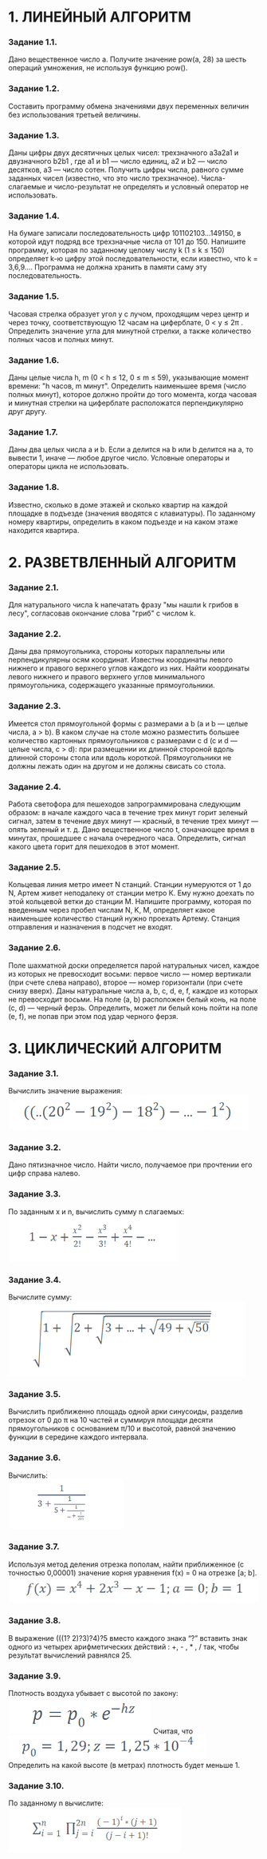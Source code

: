 # 1. ЛИНЕЙНЫЙ АЛГОРИТМ

### Задание 1.1.

Дано вещественное число а. Получите значение pow(a, 28)  за шесть операций умножения, не используя функцию pow().

### Задание 1.2.

Составить программу обмена значениями двух переменных величин без использования третьей величины.

### Задание 1.3.

Даны цифры двух десятичных целых чисел: трехзначного a3a2a1 и двузначного b2b1 , где a1 и b1 — число единиц, a2 и b2 — число десятков, a3 — число сотен. Получить цифры числа, равного сумме заданных чисел (известно, что это число трехзначное). Числа-слагаемые и число-результат не определять и условный оператор не использовать.

### Задание 1.4.

На бумаге записали последовательность цифр 101102103...149150, в которой идут подряд все трехзначные числа от 101 до 150. Напишите программу, которая по заданному целому числу k (1 ≤ k ≤ 150) определяет k-ю цифру этой последовательности, если известно, что k = 3,6,9.... Программа не должна хранить в памяти саму эту последовательность.

### Задание 1.5.

Часовая стрелка образует угол y с лучом, проходящим через центр и через точку, соответствующую 12 часам на циферблате, 0 < y ≤ 2π . Определить значение угла для минутной стрелки, а также количество полных часов и полных минут.

### Задание 1.6.

Даны целые числа h, m (0 < h ≤ 12, 0 ≤ m ≤ 59), указывающие момент времени: "h часов, m минут". Определить наименьшее время (число полных минут), которое должно пройти до того момента, когда часовая и минутная стрелки на циферблате расположатся перпендикулярно друг другу.

### Задание 1.7.

Даны два целых числа a и b. Если a делится на b или b делится на a, то вывести 1, иначе — любое другое число. Условные операторы и операторы цикла не использовать.

### Задание 1.8.

Известно, сколько в доме этажей и сколько квартир на каждой площадке в подъезде (значения вводятся с клавиатуры). По заданному номеру квартиры, определить в каком подъезде и на каком этаже находится квартира.

# 2. РАЗВЕТВЛЕННЫЙ АЛГОРИТМ

### Задание 2.1.

Для натурального числа k напечатать фразу "мы нашли k грибов в лесу", согласовав окончание слова "гриб" с числом k.

### Задание 2.2.

Даны два прямоугольника, стороны которых параллельны или перпендикулярны осям координат. Известны координаты левого нижнего и правого верхнего углов каждого из них. Найти координаты левого нижнего и правого верхнего углов минимального прямоугольника, содержащего указанные прямоугольники.

### Задание 2.3.

Имеется стол прямоугольной формы с размерами a b (a и b — целые числа, a > b). В каком случае на столе можно разместить большее количество картонных прямоугольников с размерами c d (c и d — целые числа, c > d): при размещении их длинной стороной вдоль длинной стороны стола или вдоль короткой. Прямоугольники не должны лежать один на другом и не должны свисать со стола.

### Задание 2.4.

Работа светофора для пешеходов запрограммирована следующим образом: в начале каждого часа в течение трех минут горит зеленый сигнал, затем в течение двух минут — красный, в течение трех минут — опять зеленый и т. д. Дано вещественное число t, означающее время в минутах, прошедшее с начала очередного часа. Определить, сигнал какого цвета горит для пешеходов в этот момент.

### Задание 2.5.

Кольцевая линия метро имеет N станций. Станции нумеруются от 1 до N, Артем живет неподалеку от станции метро К. Ему нужно доехать по этой кольцевой ветки до станции M. Напишите программу, которая по введенным через пробел числам N, K, M, определяет какое наименьшее количество станций нужно проехать Артему. Станция отправления и назначения в подсчет не входят.

### Задание 2.6.

Поле шахматной доски определяется парой натуральных чисел, каждое из которых не превосходит восьми: первое число — номер вертикали (при счете слева направо), второе — номер горизонтали (при счете снизу вверх). Даны натуральные числа a, b, c, d, e, f, каждое из которых не превосходит восьми. На поле (a, b) расположен белый конь, на поле (c, d) — черный ферзь. Определить, может ли белый конь пойти на поле (e, f), не попав при этом под удар черного ферзя.

# 3. ЦИКЛИЧЕСКИЙ АЛГОРИТМ

### Задание 3.1.

Вычислить значение выражения:\
![](https://github.com/eglogger/NSU/blob/main/course1/flyproof-skillspace/module1/img/3.1.png)

### Задание 3.2.

Дано пятизначное число. Найти число, получаемое при прочтении его цифр справа налево.

### Задание 3.3.

По заданным x и n, вычислить сумму n слагаемых:\
![](https://github.com/eglogger/NSU/blob/main/course1/flyproof-skillspace/module1/img/3.3.png)

### Задание 3.4.

Вычислите сумму:\
![](https://github.com/eglogger/NSU/blob/main/course1/flyproof-skillspace/module1/img/3.4.png)

### Задание 3.5.

Вычислить приближенно площадь одной арки синусоиды, разделив отрезок от 0 до π на 10 частей и суммируя площади десяти прямоугольников с основанием π/10 и высотой, равной значению функции в середине каждого интервала.

### Задание 3.6.

Вычислить:\
![](https://github.com/eglogger/NSU/blob/main/course1/flyproof-skillspace/module1/img/3.6.png)

### Задание 3.7.

Используя метод деления отрезка пополам, найти приближенное (с точностью 0,00001) значение корня уравнения f(x) = 0 на отрезке [a; b].\
![](https://github.com/eglogger/NSU/blob/main/course1/flyproof-skillspace/module1/img/3.7.png)

### Задание 3.8.

В выражение (((1? 2)?3)?4)?5 вместо каждого знака “?” вставить знак одного из четырех арифметических действий : +, - , * , / так, чтобы результат вычислений равнялся 25.

### Задание 3.9.

Плотность воздуха убывает с высотой по закону:\
![](https://github.com/eglogger/NSU/blob/main/course1/flyproof-skillspace/module1/img/3.9.1.png)
Считая, что\
![](https://github.com/eglogger/NSU/blob/main/course1/flyproof-skillspace/module1/img/3.9.2.png)\
Определить на какой высоте (в метрах) плотность будет меньше 1.

### Задание 3.10.

По заданному n вычислите:\
 ![](https://github.com/eglogger/NSU/blob/main/course1/flyproof-skillspace/module1/img/3.10.png)
